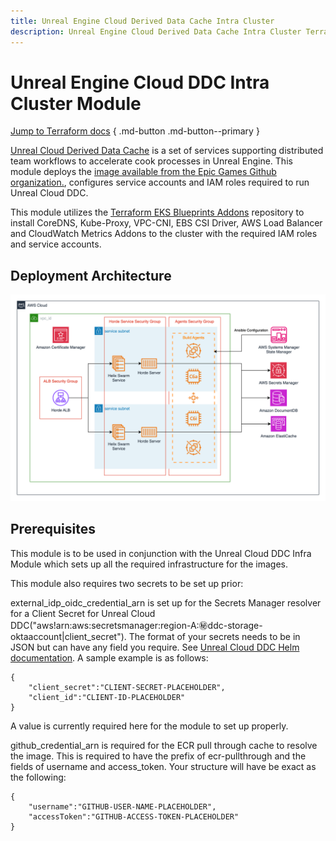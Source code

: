 ```yaml
---
title: Unreal Engine Cloud Derived Data Cache Intra Cluster
description: Unreal Engine Cloud Derived Data Cache Intra Cluster Terraform module for game development on AWS
---
```


# Unreal Engine Cloud DDC Intra Cluster Module

[Jump to Terraform docs](./terraform-docs.md) { .md-button .md-button--primary }

[Unreal Cloud Derived Data Cache](https://github.com/EpicGames/UnrealEngine/tree/release/Engine/Source/Programs/UnrealCloudDDC) is a set of services supporting distributed team workflows to accelerate cook processes in Unreal Engine. This module deploys the [image available from the Epic Games Github organization.](https://github.com/orgs/EpicGames/packages/container/package/unreal-cloud-ddc), configures service accounts and IAM roles required to run Unreal Cloud DDC.

This module utilizes the [Terraform EKS Blueprints Addons](https://github.com/aws-ia/terraform-aws-eks-blueprints-addons) repository to install CoreDNS, Kube-Proxy, VPC-CNI, EBS CSI Driver, AWS Load Balancer and CloudWatch Metrics Addons to the cluster with the required IAM roles and service accounts.

## Deployment Architecture
![Unreal Engine Cloud DDC Infrastructure Module Architecture](../../../media/images/unreal-engine-horde-architecture.png)

## Prerequisites
This module is to be used in conjunction with the Unreal Cloud DDC Infra Module which sets up all the required infrastructure for the images.

This module also requires two secrets to be set up prior:

external_idp_oidc_credential_arn is set up for the Secrets Manager resolver for a Client Secret for  Unreal Cloud DDC("aws!arn:aws:secretsmanager:region-A:<aws-account-number>:secret:ddc-storage-oktaaccount|client_secret"). The format of your secrets needs to be in JSON but can have any field you require. See [Unreal Cloud DDC Helm documentation](https://github.com/EpicGames/UnrealEngine/tree/release/Engine/Source/Programs/UnrealCloudDDC/Helm/UnrealCloudDDC). A sample example is as follows:
```
{
    "client_secret":"CLIENT-SECRET-PLACEHOLDER",
    "client_id":"CLIENT-ID-PLACEHOLDER"
}
```
A value is currently required here for the module to set up properly.

github_credential_arn is required for the ECR pull through cache to resolve the image. This is required to have the prefix of ecr-pullthrough and the fields of username and access_token. Your structure will have be exact as the following:
```
{
    "username":"GITHUB-USER-NAME-PLACEHOLDER",
    "accessToken":"GITHUB-ACCESS-TOKEN-PLACEHOLDER"
}
```
